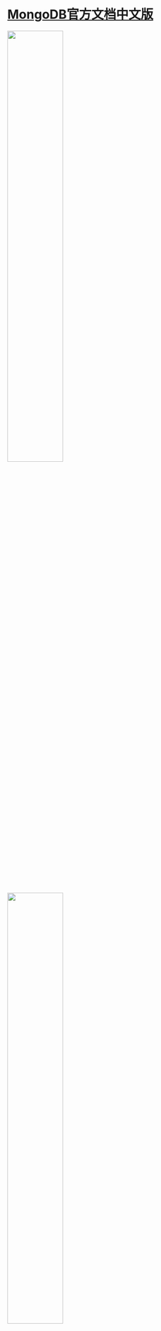 #  [MongoDB官方文档中文版](https://jinmuinfo.github.io/MongoDB-Manual-zh/)



<img src="img/logo/MongoLogoBlack.png" width="50%" height="50%">
<img src="img/logo/mongoChina.png" width="50%" height="50%">
<img src="img/logo/jmlogo.png" width="50%" height="50%">




##  项目介绍 

MongoDB是专为可扩展性，高性能和高可用性而设计的数据库。它可以从单服务器部署扩展到大型、复杂的多数据中心架构。利用内存计算的优势，MongoDB能够提供高性能的数据读写操作。 MongoDB的本地复制和自动故障转移功能使您的应用程序具有企业级的可靠性和操作灵活性。  

本项目为Mongodb官方文档的中文版,与官方文档保持同步。  

维护地址  
[Github](https://github.com/JinMuInfo/MongoDB-Manual-zh)  
[在线阅读](https://jinmuinfo.github.io/MongoDB-Manual-zh/)  

## 项目协议

本项目为 [CC BY-NC-SA 4.0](https://creativecommons.org/licenses/by-nc-sa/4.0/deed.zh)。

## 报告问题  
在我们的Github [MongoDB-Manual-zh/issues](https://github.com/JinMuInfo/MongoDB-Manual-zh/issues)上提 issue.  
发邮件到 Email:预留位置    

## 贡献指南  
请您勇敢地去翻译和改进翻译。虽然我们追求卓越，但我们并不要求您做到十全十美，因此请不要担心因为翻译上犯错——在大部分情况下，我们的服务器已经记录所有的翻译，因此您不必担心会因为您的失误遭到无法挽回的破坏。（改编自维基百科）  

[如何提交请点击](https://github.com/JinMuInfo/MongoDB-Manual-zh/blob/master/CONTRIBUTING.md)

## 贡献者名单

[links](https://github.com/JinMuInfo/MongoDB-Manual-zh/issues/4)

## 其他
欢迎任何人参与和完善：一个人可以走的很快，但是一群人却可以走的更远。  
予人成功才是最大的成功 。

## 免责声明

锦木信息  纯粹出于学习目的与个人兴趣翻译本书，不追求任何经济利益。

本译文只供学习研究参考之用，不得用于商业用途。我方将保留对此版本译文的署名权及其它相关权利。


